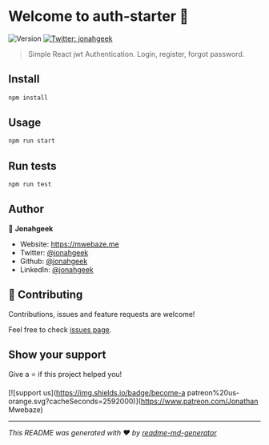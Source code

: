 # Welcome to auth-starter 👋
![Version](https://img.shields.io/badge/version-0.1.0-blue.svg?cacheSeconds=2592000)
[![Twitter: jonahgeek](https://img.shields.io/twitter/follow/jonahgeek.svg?style=social)](https://twitter.com/jonahgeek)

> Simple React jwt Authentication. Login, register, forgot password.

## Install

```sh
npm install
```

## Usage

```sh
npm run start
```

## Run tests

```sh
npm run test
```

## Author

👤 **Jonahgeek**

* Website: https://mwebaze.me
* Twitter: [@jonahgeek](https://twitter.com/jonahgeek)
* Github: [@jonahgeek](https://github.com/jonahgeek)
* LinkedIn: [@jonahgeek](https://linkedin.com/in/jonahgeek)

## 🤝 Contributing

Contributions, issues and feature requests are welcome!

Feel free to check [issues page](https://github.com/jonahgeek/react-auth-starter/issues). 

## Show your support

Give a ⭐️ if this project helped you!

[![support us](https://img.shields.io/badge/become-a patreon%20us-orange.svg?cacheSeconds=2592000)](https://www.patreon.com/Jonathan Mwebaze)


***
_This README was generated with ❤️ by [readme-md-generator](https://github.com/kefranabg/readme-md-generator)_